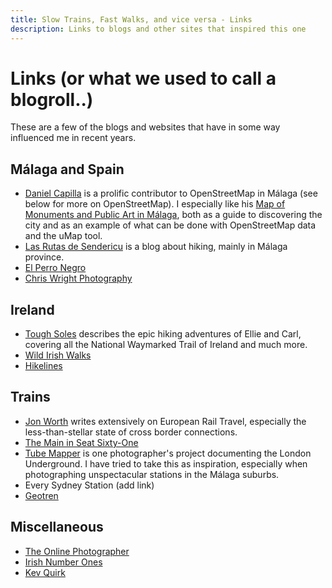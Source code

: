 ```yaml
---
title: Slow Trains, Fast Walks, and vice versa - Links
description: Links to blogs and other sites that inspired this one
---
```


# Links (or what we used to call a blogroll..)

These are a few of the blogs and websites that have in some way influenced me in recent years.

## Málaga and Spain
- [Daniel Capilla](https://dcapillae.wordpress.com/ "Daniel Capilla's Blog") is a prolific contributor to OpenStreetMap in Málaga (see below for more on OpenStreetMap). I especially like his [Map of Monuments and Public Art in Málaga](https://umap.openstreetmap.fr/es/map/monumentos-conmemorativos-y-arte-publico-de-malaga_855088 "Map of Monuments and Public Art in Málaga"), both as a guide to discovering the city and as an example of what can be done with OpenStreetMap data and the uMap tool.
- [Las Rutas de Sendericu](https://sendericu.blogspot.com/ "Las Rutas de Sendericu") is a blog about hiking, mainly in Málaga province.
- [El Perro Negro](https://elperronegro.com) 
- [Chris Wright Photography](https://chriswright.photography/)

## Ireland
- [Tough Soles](https://toughsoles.ie/ "Tough Soles") describes the epic hiking adventures of Ellie and Carl, covering all the National Waymarked Trail of Ireland and much more.
- [Wild Irish Walks](https://wildirishwalks.ie/)
- [Hikelines](https://www.hikelines.com/)

## Trains
- [Jon Worth](https://jonworth.eu/ "Jon Worth - independent railway commentator") writes extensively on European Rail Travel, especially the less-than-stellar state of cross border connections.
- [The Main in Seat Sixty-One](https://www.seat61.com/)
- [Tube Mapper](https://tubemapper.com/ "Tube Mapper - Photography around London Underground") is one photographer's project documenting the London Underground. I have tried to take this as inspiration, especially when photographing unspectacular stations in the Málaga suburbs.  
- Every Sydney Station (add link)
- [Geotren](https://www.geotren.es/blog/) 

## Miscellaneous
- [The Online Photographer](https://theonlinephotographer.typepad.com/the_online_photographer/blog_index.html)
- [Irish Number Ones](https://irishnumberones.com/)
- [Kev Quirk](https://kevquirk.com/)